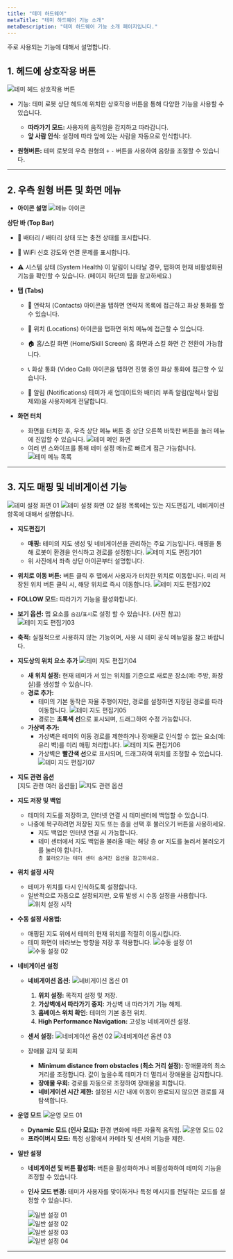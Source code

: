 ```yaml
---
title: "테미 하드웨어"
metaTitle: "테미 하드웨어 기능 소개"
metaDescription: "테미 하드웨어 기능 소개 페이지입니다."
---
```


주로 사용되는 기능에 대해서 설명합니다.

## 1. 헤드에 상호작용 버튼

![테미 헤드 상호작용 버튼](temi-001.JPG)
- 기능: 테미 로봇 상단 헤드에 위치한 상호작용 버튼을 통해 다양한 기능을 사용할 수 있습니다.
  - **따라가기 모드:** 사용자의 움직임을 감지하고 따라갑니다.
  - **앞 사람 인식:** 설정에 따라 앞에 있는 사람을 자동으로 인식합니다.

- **원형버튼:**
  테미 로봇의 우측 원형의 `+` `-` 버튼을 사용하여 음량을 조절할 수 있습니다.

---

## 2. 우측 원형 버튼 및 화면 메뉴
- **아이콘 설명**
  ![메뉴 아이콘](temi-004.png)

**상단 바 (Top Bar)**
  - 🔋 배터리 /
  배터리 상태 또는 충전 상태를 표시합니다.

  - 📶 WiFi
  신호 강도와 연결 문제를 표시합니다.

  - ⚠️ 시스템 상태 (System Health)
  이 알림이 나타날 경우, 탭하여 현재 비활성화된 기능을 확인할 수 있습니다.
  (페이지 하단의 팁을 참고하세요.)

- **탭 (Tabs)**
  - 👤 연락처 (Contacts)
  아이콘을 탭하면 연락처 목록에 접근하고 화상 통화를 할 수 있습니다.

  - 📍 위치 (Locations)
  아이콘을 탭하면 위치 메뉴에 접근할 수 있습니다.

  - 🏠 홈/스킬 화면 (Home/Skill Screen)
  홈 화면과 스킬 화면 간 전환이 가능합니다.

  - 📞 화상 통화 (Video Call)
  아이콘을 탭하면 진행 중인 화상 통화에 접근할 수 있습니다.

  - 🔔 알림 (Notifications)
  테미가 새 업데이트와 배터리 부족 알림(알렉사 알림 제외)을 사용자에게 전달합니다.
  
- **화면 터치**
  - 화면을 터치한 후, 우측 상단 메뉴 버튼 중 상단 오른쪽 바둑판 버튼을 눌러 메뉴에 진입할 수 있습니다.
![테미 메인 화면](temi-002.JPG)
  - 여러 번 스와이프를 통해 테미 설정 메뉴로 빠르게 접근 가능합니다.
![테미 메뉴 목록](temi-003.JPG)

---

## 3. 지도 매핑 및 네비게이션 기능
![테미 설정 화면 01](temi-005.JPG)
![테미 설정 화면 02](temi-006.JPG)
설정 목록에는 있는 지도편집기, 네비게이션 항목에 대해서 설명합니다.

- **지도편집기**
  - **매핑:** 테미의 지도 생성 및 네비게이션을 관리하는 주요 기능입니다. 매핑을 통해 로봇이 환경을 인식하고 경로를 설정합니다.
    ![테미 지도 편집기01](temi-007.JPG)
  - 위 사진에서 좌측 상단 아이콘부터 설명합니다.

- **위치로 이동 버튼:** 버튼 클릭 후 맵에서 사용자가 터치한 위치로 이동합니다. 미리 저장된 위치 버튼 클릭 시, 해당 위치로 즉시 이동합니다.
    ![테미 지도 편집기02](temi-008.JPG)

- **FOLLOW 모드:** 따라가기 기능을 활성화합니다.
- **보기 옵션:** 맵 요소를 `숨김`/`표시`로 설정 할 수 있습니다. (사진 참고)
    ![테미 지도 편집기03](temi-008.JPG)
- **축적:** 실질적으로 사용하지 않는 기능이며, 사용 시 테미 공식 메뉴얼을 참고 바랍니다.

- **지도상의 위치 요소 추가**
    ![테미 지도 편집기04](temi-010.JPG)
    - **새 위치 설정:** 현재 테미가 서 있는 위치를 기준으로 새로운 장소(예: 주방, 화장실)를 생성할 수 있습니다.
    - **경로 추가:** 
      - 테미의 기본 동작은 자율 주행이지만, 경로를 설정하면 지정된 경로를 따라 이동합니다.
        ![테미 지도 편집기05](temi-011.JPG)
      - 경로는 **초록색 선**으로 표시되며, 드래그하여 수정 가능합니다.
    - **가상벽 추가:**
      - 가상벽은 테미의 이동 경로를 제한하거나 장애물로 인식할 수 없는 요소(예: 유리 벽)를 미리 매핑 처리합니다.
        ![테미 지도 편집기06](temi-012.JPG)
      - 가상벽은 **빨간색 선**으로 표시되며, 드래그하여 위치를 조정할 수 있습니다.
        ![테미 지도 편집기07](temi-013.JPG)

- **지도 관련 옵션**  
        [지도 관련 여러 옵션들]
        ![지도 관련 옵션](temi-014.JPG)

- **지도 저장 및 백업**
  - 테미의 지도를 저장하고, 인터넷 연결 시 테미센터에 백업할 수 있습니다.
  - 나중에 복구하려면 저장된 지도 또는 층을 선택 후 불러오기 버튼을 사용하세요.
    - 지도 백업은 인터넷 연결 시 가능합니다.
    - 테미 센터에서 지도 백업을 불러올 때는 해당 층 or 지도를 눌러서 불러오기를 눌러야 합니다.  
  `층 불러오기는 테미 센터 숨겨진 옵션을 참고하세요.`

- **위치 설정 시작**  
  - 테미가 위치를 다시 인식하도록 설정합니다.
  - 일반적으로 자동으로 설정되지만, 오류 발생 시 수동 설정을 사용합니다.
    ![위치 설정 시작](temi-015.JPG)

- **수동 설정 사용법:**  
  - 매핑된 지도 위에서 테미의 현재 위치를 적절히 이동시킵니다.
  - 테미 화면이 바라보는 방향을 저장 후 적용합니다.
    ![수동 설정 01](temi-016.JPG)
    ![수동 설정 02](temi-017.JPG)

- **네비게이션 설정**
  - **네비게이션 옵션:**
    ![네비게이션 옵션 01](temi-018.JPG)
    1. **위치 설정:** 목적지 설정 및 저장.
    2. **가상벽에서 따라가기 중지:** 가상벽 내 따라가기 기능 해제.
    3. **홈베이스 위치 확인:** 테미의 기본 충전 위치.
    4. **High Performance Navigation:** 고성능 네비게이션 설정.

   - **센서 설정:** 
    ![네비게이션 옵션 02](temi-019.JPG)
    ![네비게이션 옵션 03](temi-020.JPG)
    - 장애물 감지 및 회피
       - **Minimum distance from obstacles (최소 거리 설정):** 장애물과의 최소 거리를 조정합니다. 값이 높을수록 테미가 더 멀리서 장애물을 감지합니다.
       - **장애물 우회:** 경로를 자동으로 조정하여 장애물을 피합니다.
       - **네비게이션 시간 제한:** 설정된 시간 내에 이동이 완료되지 않으면 경로를 재탐색합니다.
- **운영 모드**
    ![운영 모드 01](temi-022.JPG)
  - **Dynamic 모드 (인사 모드):** 환경 변화에 따른 자율적 움직임.
    ![운영 모드 02](temi-023.JPG)
  - **프라이버시 모드:** 특정 상황에서 카메라 및 센서의 기능을 제한.

- **일반 설정**
  - **네비게이션 및 버튼 활성화:**
    버튼을 활성화하거나 비활성화하여 테미의 기능을 조정할 수 있습니다.
  - **인사 모드 변경:**
    테미가 사용자를 맞이하거나 특정 메시지를 전달하는 모드를 설정할 수 있습니다.

    ![일반 설정 01](temi-024.JPG)  
    ![일반 설정 02](temi-025.JPG)  
    ![일반 설정 03](temi-026.JPG)  
    ![일반 설정 04](temi-027.JPG)  
---